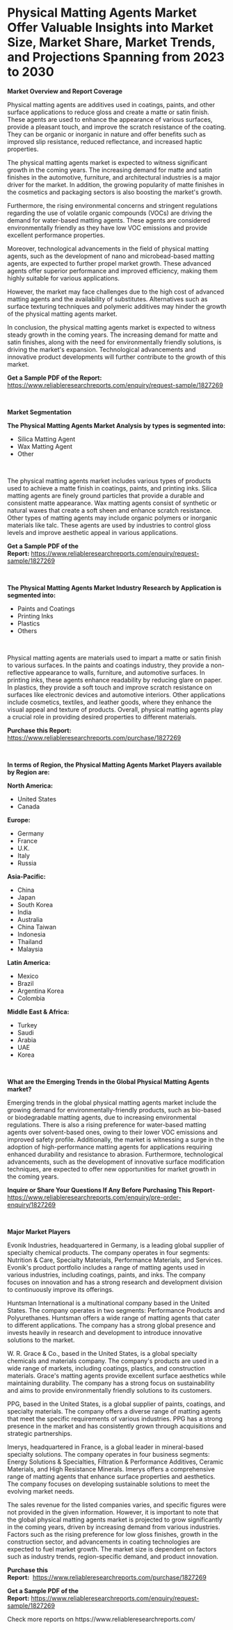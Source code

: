 <p><h1>Physical Matting Agents Market Offer Valuable Insights into Market Size, Market Share, Market Trends, and Projections Spanning from 2023 to 2030</h1></p><p><strong>Market Overview and Report Coverage</strong></p>
<p><p>Physical matting agents are additives used in coatings, paints, and other surface applications to reduce gloss and create a matte or satin finish. These agents are used to enhance the appearance of various surfaces, provide a pleasant touch, and improve the scratch resistance of the coating. They can be organic or inorganic in nature and offer benefits such as improved slip resistance, reduced reflectance, and increased haptic properties.</p><p>The physical matting agents market is expected to witness significant growth in the coming years. The increasing demand for matte and satin finishes in the automotive, furniture, and architectural industries is a major driver for the market. In addition, the growing popularity of matte finishes in the cosmetics and packaging sectors is also boosting the market's growth.</p><p>Furthermore, the rising environmental concerns and stringent regulations regarding the use of volatile organic compounds (VOCs) are driving the demand for water-based matting agents. These agents are considered environmentally friendly as they have low VOC emissions and provide excellent performance properties.</p><p>Moreover, technological advancements in the field of physical matting agents, such as the development of nano and microbead-based matting agents, are expected to further propel market growth. These advanced agents offer superior performance and improved efficiency, making them highly suitable for various applications.</p><p>However, the market may face challenges due to the high cost of advanced matting agents and the availability of substitutes. Alternatives such as surface texturing techniques and polymeric additives may hinder the growth of the physical matting agents market.</p><p>In conclusion, the physical matting agents market is expected to witness steady growth in the coming years. The increasing demand for matte and satin finishes, along with the need for environmentally friendly solutions, is driving the market's expansion. Technological advancements and innovative product developments will further contribute to the growth of this market.</p></p>
<p><strong>Get a Sample PDF of the Report:</strong> <a href="https://www.reliableresearchreports.com/enquiry/request-sample/1827269">https://www.reliableresearchreports.com/enquiry/request-sample/1827269</a></p>
<p>&nbsp;</p>
<p><strong>Market Segmentation</strong></p>
<p><strong>The Physical Matting Agents Market Analysis by types is segmented into:</strong></p>
<p><ul><li>Silica Matting Agent</li><li>Wax Matting Agent</li><li>Other</li></ul></p>
<p>&nbsp;</p>
<p><p>The physical matting agents market includes various types of products used to achieve a matte finish in coatings, paints, and printing inks. Silica matting agents are finely ground particles that provide a durable and consistent matte appearance. Wax matting agents consist of synthetic or natural waxes that create a soft sheen and enhance scratch resistance. Other types of matting agents may include organic polymers or inorganic materials like talc. These agents are used by industries to control gloss levels and improve aesthetic appeal in various applications.</p></p>
<p><strong>Get a Sample PDF of the Report:</strong>&nbsp;<a href="https://www.reliableresearchreports.com/enquiry/request-sample/1827269">https://www.reliableresearchreports.com/enquiry/request-sample/1827269</a></p>
<p>&nbsp;</p>
<p><strong>The Physical Matting Agents Market Industry Research by Application is segmented into:</strong></p>
<p><ul><li>Paints and Coatings</li><li>Printing Inks</li><li>Plastics</li><li>Others</li></ul></p>
<p>&nbsp;</p>
<p><p>Physical matting agents are materials used to impart a matte or satin finish to various surfaces. In the paints and coatings industry, they provide a non-reflective appearance to walls, furniture, and automotive surfaces. In printing inks, these agents enhance readability by reducing glare on paper. In plastics, they provide a soft touch and improve scratch resistance on surfaces like electronic devices and automotive interiors. Other applications include cosmetics, textiles, and leather goods, where they enhance the visual appeal and texture of products. Overall, physical matting agents play a crucial role in providing desired properties to different materials.</p></p>
<p><strong>Purchase this Report:</strong>&nbsp; <a href="https://www.reliableresearchreports.com/purchase/1827269">https://www.reliableresearchreports.com/purchase/1827269</a></p>
<p>&nbsp;</p>
<p><strong>In terms of Region, the Physical Matting Agents Market Players available by Region are:</strong></p>
<p>
    <p> <strong> North America: </strong>
        <ul>
            <li>United States</li>
            <li>Canada</li>
        </ul>
        </p> 
    <p> <strong> Europe: </strong>
        <ul>
            <li>Germany</li>
            <li>France</li>
            <li>U.K.</li>
            <li>Italy</li>
            <li>Russia</li>
        </ul>
        </p> 
    <p> <strong> Asia-Pacific: </strong>
        <ul>
            <li>China</li>
            <li>Japan</li>
            <li>South Korea</li>
            <li>India</li>
            <li>Australia</li>
            <li>China Taiwan</li>
            <li>Indonesia</li>
            <li>Thailand</li>
            <li>Malaysia</li>
        </ul>
        </p> 
    <p> <strong> Latin America: </strong>
        <ul>
            <li>Mexico</li>
            <li>Brazil</li>
            <li>Argentina Korea</li>
            <li>Colombia</li>
        </ul>
        </p> 
    <p> <strong> Middle East & Africa: </strong>
        <ul>
            <li>Turkey</li>
            <li>Saudi</li>
            <li>Arabia</li>
            <li>UAE</li>
            <li>Korea</li>
        </ul>
    </p>
    </p>
<p>&nbsp;</p>
<p><strong>What are the Emerging Trends in the Global Physical Matting Agents market?</strong></p>
<p><p>Emerging trends in the global physical matting agents market include the growing demand for environmentally-friendly products, such as bio-based or biodegradable matting agents, due to increasing environmental regulations. There is also a rising preference for water-based matting agents over solvent-based ones, owing to their lower VOC emissions and improved safety profile. Additionally, the market is witnessing a surge in the adoption of high-performance matting agents for applications requiring enhanced durability and resistance to abrasion. Furthermore, technological advancements, such as the development of innovative surface modification techniques, are expected to offer new opportunities for market growth in the coming years.</p></p>
<p><strong>Inquire or Share Your Questions If Any Before Purchasing This Report</strong>- <a href="https://www.reliableresearchreports.com/enquiry/pre-order-enquiry/1827269">https://www.reliableresearchreports.com/enquiry/pre-order-enquiry/1827269</a></p>
<p>&nbsp;</p>
<p><strong>Major Market Players</strong></p>
<p><p>Evonik Industries, headquartered in Germany, is a leading global supplier of specialty chemical products. The company operates in four segments: Nutrition & Care, Specialty Materials, Performance Materials, and Services. Evonik's product portfolio includes a range of matting agents used in various industries, including coatings, paints, and inks. The company focuses on innovation and has a strong research and development division to continuously improve its offerings.</p><p>Huntsman International is a multinational company based in the United States. The company operates in two segments: Performance Products and Polyurethanes. Huntsman offers a wide range of matting agents that cater to different applications. The company has a strong global presence and invests heavily in research and development to introduce innovative solutions to the market.</p><p>W. R. Grace & Co., based in the United States, is a global specialty chemicals and materials company. The company's products are used in a wide range of markets, including coatings, plastics, and construction materials. Grace's matting agents provide excellent surface aesthetics while maintaining durability. The company has a strong focus on sustainability and aims to provide environmentally friendly solutions to its customers.</p><p>PPG, based in the United States, is a global supplier of paints, coatings, and specialty materials. The company offers a diverse range of matting agents that meet the specific requirements of various industries. PPG has a strong presence in the market and has consistently grown through acquisitions and strategic partnerships.</p><p>Imerys, headquartered in France, is a global leader in mineral-based specialty solutions. The company operates in four business segments: Energy Solutions & Specialties, Filtration & Performance Additives, Ceramic Materials, and High Resistance Minerals. Imerys offers a comprehensive range of matting agents that enhance surface properties and aesthetics. The company focuses on developing sustainable solutions to meet the evolving market needs.</p><p>The sales revenue for the listed companies varies, and specific figures were not provided in the given information. However, it is important to note that the global physical matting agents market is projected to grow significantly in the coming years, driven by increasing demand from various industries. Factors such as the rising preference for low gloss finishes, growth in the construction sector, and advancements in coating technologies are expected to fuel market growth. The market size is dependent on factors such as industry trends, region-specific demand, and product innovation.</p></p>
<p><strong>Purchase this Report:</strong>&nbsp;&nbsp;<a href="https://www.reliableresearchreports.com/purchase/1827269">https://www.reliableresearchreports.com/purchase/1827269</a></p>
<p></p>
<p><strong>Get a Sample PDF of the Report:</strong>&nbsp;<a href="https://www.reliableresearchreports.com/enquiry/request-sample/1827269">https://www.reliableresearchreports.com/enquiry/request-sample/1827269</a></p>
<p>Check more reports on https://www.reliableresearchreports.com/</p>